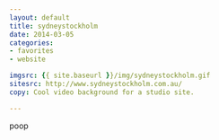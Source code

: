 ```yaml
---
layout: default
title: sydneystockholm
date: 2014-03-05
categories:
- favorites
- website

imgsrc: {{ site.baseurl }}/img/sydneystockholm.gif
sitesrc: http://www.sydneystockholm.com.au/
copy: Cool video background for a studio site.

---
```


poop